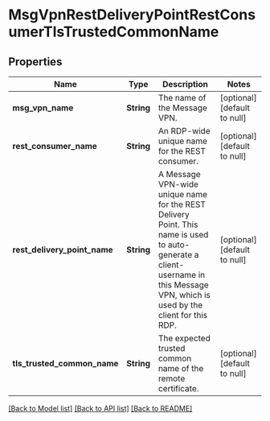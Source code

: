 # MsgVpnRestDeliveryPointRestConsumerTlsTrustedCommonName

## Properties
Name | Type | Description | Notes
------------ | ------------- | ------------- | -------------
**msg_vpn_name** | **String** | The name of the Message VPN. | [optional] [default to null]
**rest_consumer_name** | **String** | An RDP-wide unique name for the REST consumer. | [optional] [default to null]
**rest_delivery_point_name** | **String** | A Message VPN-wide unique name for the REST Delivery Point. This name is used to auto-generate a client-username in this Message VPN, which is used by the client for this RDP. | [optional] [default to null]
**tls_trusted_common_name** | **String** | The expected trusted common name of the remote certificate. | [optional] [default to null]

[[Back to Model list]](../README.md#documentation-for-models) [[Back to API list]](../README.md#documentation-for-api-endpoints) [[Back to README]](../README.md)


